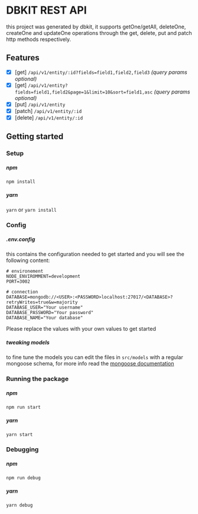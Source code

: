 # DBKIT REST API
this project was generated by dbkit, it supports getOne/getAll, deleteOne, createOne and updateOne operations through the get, delete, put and patch http methods respectively.
## Features
- [x] [get] `/api/v1/entity/:id?fields=field1,field2,field3` _(query params optional)_
- [x] [get] `/api/v1/entity?fields=field1,field2&page=1&limit=10&sort=field1,asc` _(query params optional)_
- [x] [put] `/api/v1/entity`
- [x] [patch] `/api/v1/entity/:id`
- [x] [delete] `/api/v1/entity/:id`
## Getting started
### Setup
##### npm
`npm install`
##### yarn
`yarn` or `yarn install`

### Config
##### .env.config 
this contains the configuration needed to get started and you will see the following content:
```dosini
# environement
NODE_ENVIROMMENT=development
PORT=3002

# connection
DATABASE=mongodb://<USER>:<PASSWORD>localhost:27017/<DATABASE>?retryWrites=true&w=majority
DATABASE_USER="Your username"
DATABASE_PASSWORD="Your password"
DATABASE_NAME="Your database"
```
Please replace the values with your own values to get started
##### tweaking models
to fine tune the models you can edit the files in `src/models` with a regular mongoose schema, for more info read the [mongoose documentation](https://mongoosejs.com/docs/schematypes.html)
### Running the package
##### npm
`npm run start`
##### yarn
`yarn start`
### Debugging
##### npm
`npm run debug`
##### yarn
`yarn debug`


